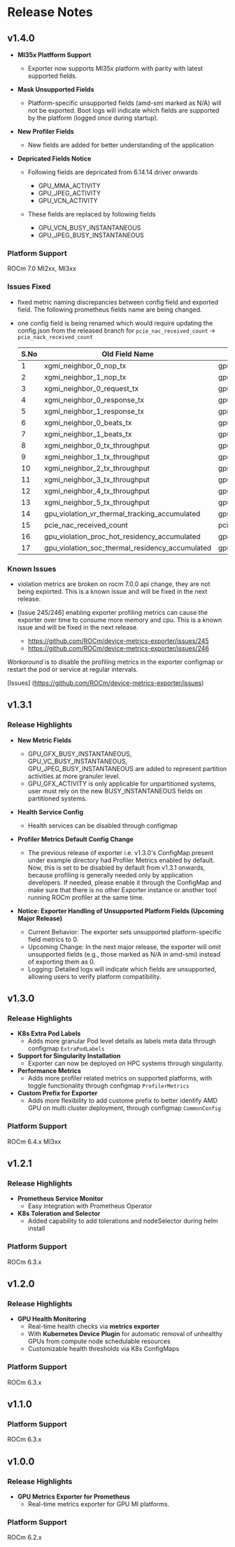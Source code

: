 # Release Notes

## v1.4.0

- **MI35x Platfform Support**
  - Exporter now supports MI35x platform with parity with latest supported
    fields.

- **Mask Unsupported Fields**
  - Platform-specific unsupported fields (amd-smi marked as N/A) will not be exported.
    Boot logs will indicate which fields are supported by the platform (logged once during startup).

- **New Profiler Fields**
  - New fields are added for better understanding of the application

- **Depricated Fields Notice**
  - Following fields are depricated from 6.14.14 driver onwards
    - GPU_MMA_ACTIVITY
    - GPU_JPEG_ACTIVITY
    - GPU_VCN_ACTIVITY

  - These fields are replaced by following fields
    - GPU_VCN_BUSY_INSTANTANEOUS
    - GPU_JPEG_BUSY_INSTANTANEOUS
 
### Platform Support
ROCm 7.0 MI2xx, MI3xx


### Issues Fixed
- fixed metric naming discrepancies between config field and exported field. The
  following prometheus fields name are being changed.
- one config field is being renamed which would require updating the
  config.json from the released branch for `pcie_nac_received_count` ->
  `pcie_nack_received_count`

  | S.No | Old Field Name                                  | New Field Name                                     |
  |------|-------------------------------------------------|----------------------------------------------------|
  | 1    | xgmi_neighbor_0_nop_tx                          | gpu_xgmi_nbr_0_nop_tx                              |
  | 2    | xgmi_neighbor_1_nop_tx                          | gpu_xgmi_nbr_1_nop_tx                              |
  | 3    | xgmi_neighbor_0_request_tx                      | gpu_xgmi_nbr_0_req_tx                              |
  | 4    | xgmi_neighbor_0_response_tx                     | gpu_xgmi_nbr_0_resp_tx                             |
  | 5    | xgmi_neighbor_1_response_tx                     | gpu_xgmi_nbr_1_resp_tx                             |
  | 6    | xgmi_neighbor_0_beats_tx                        | gpu_xgmi_nbr_0_beats_tx                            |
  | 7    | xgmi_neighbor_1_beats_tx                        | gpu_xgmi_nbr_1_beats_tx                            |
  | 8    | xgmi_neighbor_0_tx_throughput                   | gpu_xgmi_nbr_0_tx_thrput                           |
  | 9    | xgmi_neighbor_1_tx_throughput                   | gpu_xgmi_nbr_1_tx_thrput                           |
  | 10   | xgmi_neighbor_2_tx_throughput                   | gpu_xgmi_nbr_2_tx_thrput                           |
  | 11   | xgmi_neighbor_3_tx_throughput                   | gpu_xgmi_nbr_3_tx_thrput                           |
  | 12   | xgmi_neighbor_4_tx_throughput                   | gpu_xgmi_nbr_4_tx_thrput                           |
  | 13   | xgmi_neighbor_5_tx_throughput                   | gpu_xgmi_nbr_5_tx_thrput                           |
  | 14   | gpu_violation_vr_thermal_tracking_accumulated   | gpu_violation_vr_thermal_residency_accumulated     |
  | 15   | pcie_nac_received_count                         | pcie_nack_received_count                           |
  | 16   | gpu_violation_proc_hot_residency_accumulated    | gpu_violation_processor_hot_residency_accumulated  |
  | 17   | gpu_violation_soc_thermal_residency_accumulated | gpu_violation_socket_thermal_residency_accumulated |


### Known Issues
 - violation metrics are broken on rocm 7.0.0 api change, they are not being exported. This is a known issue and will be fixed in the next release.

  - [Issue 245/246]  enabling exporter profiling metrics can cause the exporter over time to consume more memory and cpu. This is a known issue and will be fixed in the next release.
    - https://github.com/ROCm/device-metrics-exporter/issues/245
    - https://github.com/ROCm/device-metrics-exporter/issues/246

  _Workaround_ is to disable the profiling metrics in the exporter configmap or restart the pod or service at regular intervals.

 [Issues] (https://github.com/ROCm/device-metrics-exporter/issues)

## v1.3.1

### Release Highlights

- **New Metric Fields**
  - GPU_GFX_BUSY_INSTANTANEOUS, GPU_VC_BUSY_INSTANTANEOUS,
    GPU_JPEG_BUSY_INSTANTANEOUS are added to represent partition activities at
    more granuler level.
  - GPU_GFX_ACTIVITY is only applicable for unpartitioned systems, user must
    rely on the new BUSY_INSTANTANEOUS fields on partitioned systems.

- **Health Service Config**
  - Health services can be disabled through configmap

- **Profiler Metrics Default Config Change**
  - The previous release of exporter i.e. v1.3.0's ConfigMap present under
    example directory had Profiler Metrics enabled by default. Now, this is
    set to be disabled by default from v1.3.1 onwards, because profiling is
    generally needed only by application developers. If needed, please enable
    it through the ConfigMap and make sure that there is no other Exporter
    instance or another tool running ROCm profiler at the same time.

- **Notice: Exporter Handling of Unsupported Platform Fields (Upcoming Major Release)**
  - Current Behavior: The exporter sets unsupported platform-specific field metrics to 0.
  - Upcoming Change: In the next major release, the exporter will omit unsupported fields 
    (e.g., those marked as N/A in amd-smi) instead of exporting them as 0.
  - Logging: Detailed logs will indicate which fields are unsupported, allowing users to verify platform compatibility.

## v1.3.0

### Release Highlights

- **K8s Extra Pod Labels**
  - Adds more granular Pod level details as labels meta data through configmap
    `ExtraPodLabels`
- **Support for Singularity Installation**
  - Exporter can now be deployed on HPC systems through singularity.
- **Performance Metrics**
  - Adds more profiler related metrics on supported platforms, with toggle
    functionality through configmap `ProfilerMetrics`
- **Custom Prefix for Exporter**
  - Adds more flexibility to add custome prefix to better identify AMD GPU on
    multi cluster deployment, through configmap `CommonConfig`

### Platform Support
ROCm 6.4.x MI3xx

## v1.2.1

### Release Highlights

- **Prometheus Service Monitor**
  - Easy integration with Prometheus Operator
- **K8s Toleration and Selector**
  - Added capability to add tolerations and nodeSelector during helm install

### Platform Support
ROCm 6.3.x

## v1.2.0

### Release Highlights

- **GPU Health Monitoring**
  - Real-time health checks via **metrics exporter**
  - With **Kubernetes Device Plugin** for automatic removal of unhealthy GPUs from compute node schedulable resources
  - Customizable health thresholds via K8s ConfigMaps

### Platform Support
ROCm 6.3.x

## v1.1.0

### Platform Support
ROCm 6.3.x

## v1.0.0

### Release Highlights

- **GPU Metrics Exporter for Prometheus**
  - Real-time metrics exporter for GPU MI platforms.

### Platform Support
ROCm 6.2.x
